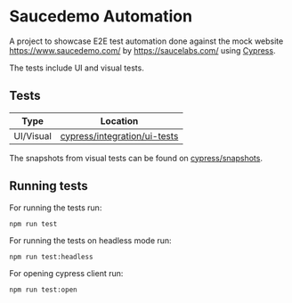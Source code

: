 # Saucedemo Automation

A project to showcase E2E test automation done against the mock website https://www.saucedemo.com/ by https://saucelabs.com/ using [Cypress](https://www.cypress.io/).

The tests include UI and visual tests.


## Tests

| Type | Location                                 |
| ---- | ---------------------------------------- |
| UI/Visual   | [cypress/integration/ui-tests](cypress/integration/ui-tests)   |

The snapshots from visual tests can be found on [cypress/snapshots](cypress/snapshots).

## Running tests
For running the tests run:

    npm run test
For running the tests on headless mode run:

    npm run test:headless
For opening cypress client run:

    npm run test:open
